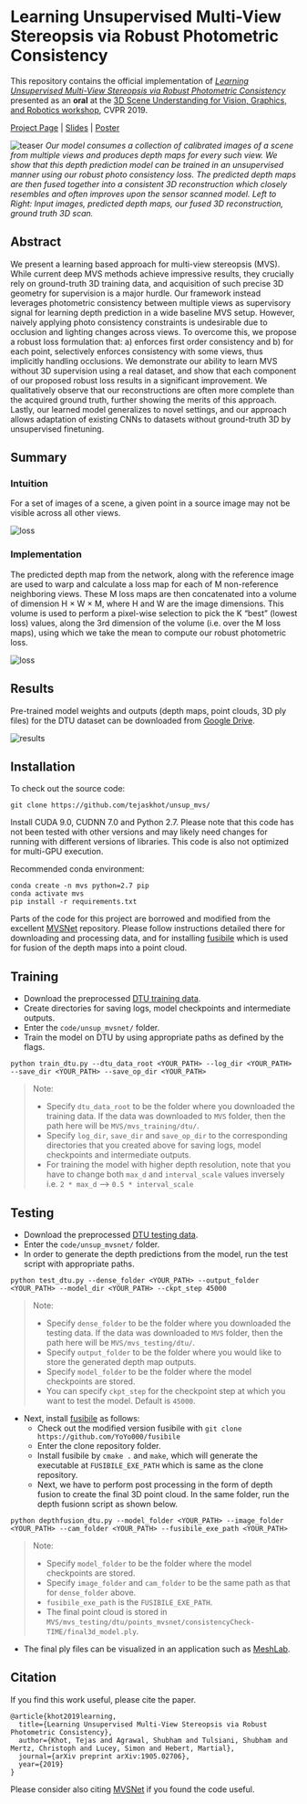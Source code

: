 # Learning Unsupervised Multi-View Stereopsis via Robust Photometric Consistency

This repository contains the official implementation of *[Learning Unsupervised Multi-View Stereopsis via Robust Photometric Consistency](https://arxiv.org/abs/1905.02706)* presented as an **oral** at the [3D Scene Understanding for Vision, Graphics, and Robotics workshop](https://scene-understanding.com/2019/program.html), CVPR 2019.

[Project Page](https://tejaskhot.github.io/unsup_mvs/) | [Slides](https://docs.google.com/presentation/d/1dO9WVxGcmMb_kQTiVeKY5hnsptsOSwANYIAH8iYK93g/edit?usp=sharing) | [Poster](resources/poster.pdf)

![teaser](resources/teaser.png)
*Our model consumes a collection of calibrated images of a scene from multiple views and produces depth maps
for every such view. We show that this depth prediction model can be trained in an unsupervised manner using our robust
photo consistency loss. The predicted depth maps are then fused together into a consistent 3D reconstruction which closely
resembles and often improves upon the sensor scanned model. Left to Right: Input images, predicted depth maps, our fused
3D reconstruction, ground truth 3D scan.*


## Abstract
We present a learning based approach for multi-view stereopsis (MVS). While current deep MVS methods achieve impressive results, they crucially rely on ground-truth 3D training data, and acquisition of such precise 3D geometry for supervision is a major hurdle. Our framework instead leverages photometric consistency between multiple views as supervisory signal for learning depth prediction in a wide baseline MVS setup. However, naively applying photo consistency constraints is undesirable due to occlusion and lighting changes across views. To overcome this, we propose a robust loss formulation that: a) enforces first order consistency and b) for each point, selectively enforces consistency with some views, thus implicitly handling occlusions. We demonstrate our ability to learn MVS without 3D supervision using a real dataset, and show that each component of our proposed robust loss results in a significant improvement. We qualitatively observe that our reconstructions are often more complete than the acquired ground truth, further showing the merits of this approach. Lastly, our learned model generalizes to novel settings, and our approach allows adaptation of existing CNNs to datasets without ground-truth 3D by unsupervised finetuning.

## Summary

### Intuition
For a set of images of a scene, a given point in a
source image may not be visible across all other views.

![loss](resources/intuition.png)

### Implementation
The predicted depth map from the
network, along with the reference image are used to warp
and calculate a loss map for each of M non-reference neighboring views. These M loss maps are then concatenated into a volume of dimension H × W × M,
where H and W are the image dimensions. This volume is
used to perform a pixel-wise selection to pick the K “best”
(lowest loss) values, along the 3rd dimension of the volume
(i.e. over the M loss maps), using which we take the mean
to compute our robust photometric loss.

![loss](resources/loss.png)

## Results
Pre-trained model weights and outputs (depth maps, point clouds, 3D ply files) for the DTU dataset can be downloaded from [Google Drive](https://drive.google.com/drive/folders/1uVQ0rkjaZemLU76nDZi8DAI8JM48Xmw4?usp=sharing).

![results](resources/results.png)

## Installation

To check out the source code:

```
git clone https://github.com/tejaskhot/unsup_mvs/
``` 

Install CUDA 9.0, CUDNN 7.0 and Python 2.7. Please note that this code has not been tested with other versions and may likely need changes for running with different versions of libraries. This code is also not optimized for multi-GPU execution.

Recommended conda environment:

```
conda create -n mvs python=2.7 pip
conda activate mvs
pip install -r requirements.txt
```

Parts of the code for this project are borrowed and modified from the excellent [MVSNet](https://github.com/YoYo000/MVSNet) repository. Please follow instructions detailed there for downloading and processing data, and for installing [fusibile](https://github.com/kysucix/fusibile) which is used for fusion of the depth maps into a point cloud.

## Training
* Download the preprocessed [DTU training data](https://drive.google.com/file/d/1eDjh-_bxKKnEuz5h-HXS7EDJn59clx6V/view).
* Create directories for saving logs, model checkpoints and intermediate outputs.
* Enter the `code/unsup_mvsnet/` folder. 
* Train the model on DTU by using appropriate paths as defined by the flags.
```
python train_dtu.py --dtu_data_root <YOUR_PATH> --log_dir <YOUR_PATH> --save_dir <YOUR_PATH> --save_op_dir <YOUR_PATH>
```
> Note: 
> * Specify `dtu_data_root` to be the folder where you downloaded the training data. If the data was downloaded to `MVS` folder, then the path here will be `MVS/mvs_training/dtu/`.
> * Specify `log_dir`, `save_dir` and `save_op_dir` to the corresponding directories that you created above for saving logs, model checkpoints and intermediate outputs.
> * For training the model with higher depth resolution, note that you have to change both `max_d` and `interval_scale` values inversely i.e. `2 * max_d` --> `0.5 * interval_scale`

## Testing
* Download the preprocessed [DTU testing data](https://drive.google.com/file/d/135oKPefcPTsdtLRzoDAQtPpHuoIrpRI_/view).
* Enter the `code/unsup_mvsnet/` folder. 
* In order to generate the depth predictions from the model, run the test script with appropriate paths.
```
python test_dtu.py --dense_folder <YOUR_PATH> --output_folder <YOUR_PATH> --model_dir <YOUR_PATH> --ckpt_step 45000
```
> Note: 
> * Specify `dense_folder` to be the folder where you downloaded the testing data. If the data was downloaded to `MVS` folder, then the path here will be `MVS/mvs_testing/dtu/`.
> * Specify `output_folder` to be the folder where you would like to store the generated depth map outputs.
> * Specify `model_folder` to be the folder where the model checkpoints are stored.
> * You can specify `ckpt_step` for the checkpoint step at which you want to test the model. Default is `45000`.
* Next, install [fusibile](https://github.com/kysucix/fusibile) as follows:
  * Check out the modified version fusibile with `git clone https://github.com/YoYo000/fusibile`
  * Enter the clone repository folder. 
  * Install fusibile by `cmake .` and `make`, which will generate the executable at `FUSIBILE_EXE_PATH` which is same as the clone repository.
  * Next, we have to perform post processing in the form of depth fusion to create the final 3D point cloud. In the same folder, run the depth fusionn script as shown below.
```
python depthfusion_dtu.py --model_folder <YOUR_PATH> --image_folder <YOUR_PATH> --cam_folder <YOUR_PATH> --fusibile_exe_path <YOUR_PATH>
```
> Note:
> * Specify `model_folder` to be the folder where the model checkpoints are stored.
> * Specify `image_folder` and `cam_folder` to be the same path as that for `dense_folder` above.
> * `fusibile_exe_path` is the `FUSIBILE_EXE_PATH`.
> * The final point cloud is stored in `MVS/mvs_testing/dtu/points_mvsnet/consistencyCheck-TIME/final3d_model.ply`.
* The final ply files can be visualized in an application such as [MeshLab](http://www.meshlab.net/).

## Citation
If you find this work useful, please cite the paper. 
```
@article{khot2019learning,
  title={Learning Unsupervised Multi-View Stereopsis via Robust Photometric Consistency},
  author={Khot, Tejas and Agrawal, Shubham and Tulsiani, Shubham and Mertz, Christoph and Lucey, Simon and Hebert, Martial},
  journal={arXiv preprint arXiv:1905.02706},
  year={2019}
}
```

Please consider also citing [MVSNet](https://github.com/YoYo000/MVSNet) if you found the code useful.

